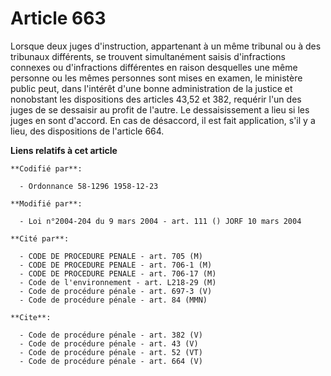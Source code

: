 # Article 663

Lorsque deux juges d'instruction, appartenant à un même tribunal ou à des tribunaux différents, se trouvent simultanément
saisis d'infractions connexes ou d'infractions différentes en raison desquelles une même personne ou les mêmes personnes sont
mises en examen, le ministère public peut, dans l'intérêt d'une bonne administration de la justice et nonobstant les
dispositions des articles 43,52 et 382, requérir l'un des juges de se dessaisir au profit de l'autre. Le dessaisissement a
lieu si les juges en sont d'accord. En cas de désaccord, il est fait application, s'il y a lieu, des dispositions de
l'article 664.

**Liens relatifs à cet article**

	**Codifié par**:

	  - Ordonnance 58-1296 1958-12-23

	**Modifié par**:

	  - Loi n°2004-204 du 9 mars 2004 - art. 111 () JORF 10 mars 2004

	**Cité par**:

	  - CODE DE PROCEDURE PENALE - art. 705 (M)
	  - CODE DE PROCEDURE PENALE - art. 706-1 (M)
	  - CODE DE PROCEDURE PENALE - art. 706-17 (M)
	  - Code de l'environnement - art. L218-29 (M)
	  - Code de procédure pénale - art. 697-3 (V)
	  - Code de procédure pénale - art. 84 (MMN)

	**Cite**:

	  - Code de procédure pénale - art. 382 (V)
	  - Code de procédure pénale - art. 43 (V)
	  - Code de procédure pénale - art. 52 (VT)
	  - Code de procédure pénale - art. 664 (V)
